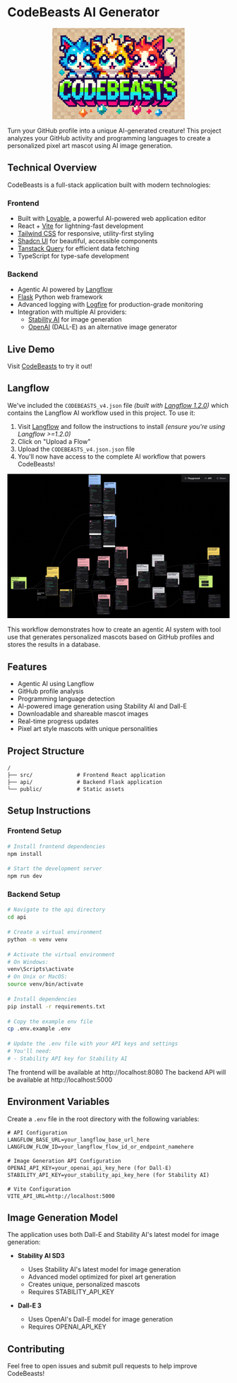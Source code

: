 
# CodeBeasts AI Generator

<div align="center">
  <img src="public/lovable-uploads/6e48cfe8-7c75-4565-939d-f665321ddd3a.png" alt="CodeBeasts Logo" width="300px" />
</div>

Turn your GitHub profile into a unique AI-generated creature! This project analyzes your GitHub activity and programming languages to create a personalized pixel art mascot using AI image generation.

## Technical Overview
CodeBeasts is a full-stack application built with modern technologies:

### Frontend
- Built with [Lovable](https://lovable.dev), a powerful AI-powered web application editor
- React + [Vite](https://vitejs.dev/) for lightning-fast development
- [Tailwind CSS](https://tailwindcss.com/) for responsive, utility-first styling
- [Shadcn UI](https://ui.shadcn.com/) for beautiful, accessible components
- [Tanstack Query](https://tanstack.com/query/latest) for efficient data fetching
- TypeScript for type-safe development

### Backend
- Agentic AI powered by [Langflow](https://langflow.new) 
- [Flask](https://flask.palletsprojects.com/) Python web framework
- Advanced logging with [Logfire](https://logfire.dev/) for production-grade monitoring
- Integration with multiple AI providers:
  - [Stability AI](https://stability.ai/) for image generation
  - [OpenAI](https://openai.com/) (DALL-E) as an alternative image generator

## Live Demo
Visit <a href="https://codebeasts.onrender.com/" target="_blank">CodeBeasts</a> to try it out!

## Langflow
We've included the `CODEBEASTS_v4.json` file *(built with [Langflow 1.2.0](https://github.com/langflow-ai/langflow/releases/tag/1.2.0))* which contains the Langflow AI workflow used in this project. To use it:

1. Visit [Langflow](https://github.com/langflow-ai/langflow) and follow the instructions to install *(ensure you're using Langflow >=1.2.0)*
2. Click on "Upload a Flow"
3. Upload the `CODEBEASTS_v4.json.json` file
4. You'll now have access to the complete AI workflow that powers CodeBeasts!

<div align="center">
  <img src="public/codebeasts_langflow_flow.png" alt="CodeBeasts Langflow Workflow" width="800px" />
</div>

This workflow demonstrates how to create an agentic AI system with tool use that generates personalized mascots based on GitHub profiles and stores the results in a database.

## Features
- Agentic AI using Langflow
- GitHub profile analysis
- Programming language detection
- AI-powered image generation using Stability AI and Dall-E
- Downloadable and shareable mascot images
- Real-time progress updates
- Pixel art style mascots with unique personalities

## Project Structure
```
/
├── src/              # Frontend React application
├── api/              # Backend Flask application
└── public/           # Static assets
```

## Setup Instructions

### Frontend Setup
```bash
# Install frontend dependencies
npm install

# Start the development server
npm run dev
```

### Backend Setup
```bash
# Navigate to the api directory
cd api

# Create a virtual environment
python -m venv venv

# Activate the virtual environment
# On Windows:
venv\Scripts\activate
# On Unix or MacOS:
source venv/bin/activate

# Install dependencies
pip install -r requirements.txt

# Copy the example env file
cp .env.example .env

# Update the .env file with your API keys and settings
# You'll need:
# - Stability API key for Stability AI
```

The frontend will be available at http://localhost:8080
The backend API will be available at http://localhost:5000

## Environment Variables

Create a `.env` file in the root directory with the following variables:
```
# API Configuration
LANGFLOW_BASE_URL=your_langflow_base_url_here
LANGFLOW_FLOW_ID=your_langflow_flow_id_or_endpoint_namehere

# Image Generation API Configuration
OPENAI_API_KEY=your_openai_api_key_here (for Dall-E)
STABILITY_API_KEY=your_stability_api_key_here (for Stability AI)

# Vite Configuration
VITE_API_URL=http://localhost:5000
```

## Image Generation Model

The application uses both Dall-E and Stability AI's latest model for image generation:

- **Stability AI SD3**
  - Uses Stability AI's latest model for image generation
  - Advanced model optimized for pixel art generation
  - Creates unique, personalized mascots
  - Requires STABILITY_API_KEY
  
- **Dall-E 3**
  - Uses OpenAI's Dall-E model for image generation
  - Requires OPENAI_API_KEY

## Contributing
Feel free to open issues and submit pull requests to help improve CodeBeasts!
